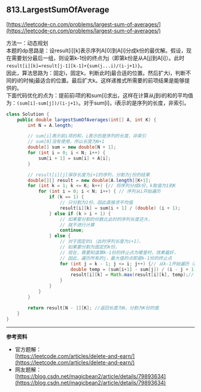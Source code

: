 **813.LargestSumOfAverage**  
---
[https://leetcode-cn.com/problems/largest-sum-of-averages/](https://leetcode-cn.com/problems/largest-sum-of-averages/)  

方法一：动态规划  
本题的dp思路是：设result[i][k]表示序列A[0]到A[i]分成k份的最优解。假设，现在需要划分最后一组，则设第k-1份的终点为j（即第k份是从A[j]到A[i]）。此时`result[i][k]=result[j-1][k-1]+{sum(j...i)/(i-j+1)}`。  
因此，算法思路为：固定i，固定k，判断此时j最合适的位置。然后扩大i，判断不同的i的时候j最适合的位置。最后扩大k。这样递推式所需要的前项结果是能够提供的。  
下面代码优化的点为：提前前i项的和sum[i]求出，这样在计算从j到i的和的平均值为：`(sum[i]-sum[j])/(i-j+1)`。对于sum[i]，i表示的是序列的长度，非索引。  

```java  
class Solution {
    public double largestSumOfAverages(int[] A, int K) {
        int N = A.length;

        // sum[i]表示前i项的和，i表示的是序列的长度，非索引
        // sum[0]没有使用，所以长度为N+1
        double[] sum = new double[N + 1];
        for (int i = 0; i < N; i++) {
            sum[i + 1] = sum[i] + A[i];
        }

        // result[i][j]保存长度为i+1的序列，分割为j份的结果
        double[][] result = new double[A.length][K+1];
        for (int k = 1; k <= K; k++) {// 将序列分成k份，k取值为1到K
            for (int i = 0; i < N; i++) { // 序列从i开始遍历
                if (k == 1) {
                    // 只分割为1份，因此直接求平均值
                    result[i][k] = sum[i + 1] / (double) (i + 1);
                } else if (k > i + 1) {
                    // 如果要分割的份数比此时的序列长度还大，
                    // 就不进行计算
                    continue;
                } else {
                    // 对于固定的i（此时序列长度为i+1），
                    // 如果要分割为固定的k份，
                    // 现在，需要知道第k-1份的终止点为哪里时，效果最好，
                    // 因此，遍历所有的j，最大值的点即是k-1份的终止点
                    for (int j = k - 1; j <= i; j++) {// 从k-1开始遍历（前面至少要有k-1份能够被平分，不然没必要遍历），遍历到i为止（此时序列长度为i+1）
                        double temp = (sum[i+1] - sum[j]) / (i - j + 1) + result[j - 1][k - 1];// 若k-1份的终止点为j，则根据递推式求出当前值temp
                        result[i][k] = Math.max(result[i][k], temp);// 比较temp选最大
                    }
                }
            }
        }

        return result[N - 1][K]; //返回长度为N，分割为K份的值
    }
}
```  

---


**参考资料**  

* 官方题解：  
[https://leetcode.com/articles/delete-and-earn/](https://leetcode.com/articles/delete-and-earn/)  
* 网友题解：  
[https://blog.csdn.net/magicbean2/article/details/79893634](https://blog.csdn.net/magicbean2/article/details/79893634)
